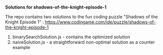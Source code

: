 **Solutions for shadows-of-the-knight-episode-1**

The repo contains two solutions to the fun coding puzzle "Shadows of the Knight Episode 1" : https://www.codingame.com/ide/puzzle/shadows-of-the-knight-episode-1

1. binarySearchSolution.js - contains the optimized solution
2. naiveSolution.js - a straightforward non-optimal solution as a counter example
